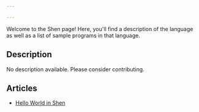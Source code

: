 ```yaml
---

---
```


Welcome to the Shen page! Here, you'll find a description of the language as well as a list of sample programs in that language.

## Description

No description available. Please consider contributing.

## Articles

- [Hello World in Shen](https://sampleprograms.io/projects/hello-world/shen)